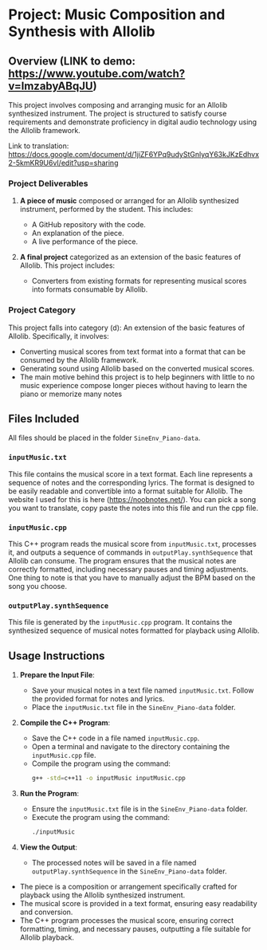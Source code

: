 # Project: Music Composition and Synthesis with Allolib

## Overview (LINK to demo: https://www.youtube.com/watch?v=lmzabyABqJU)

This project involves composing and arranging music for an Allolib synthesized instrument. The project is structured to satisfy course requirements and demonstrate proficiency in digital audio technology using the Allolib framework. 

Link to translation: https://docs.google.com/document/d/1jiZF6YPq9udyStGnlyqY63kJKzEdhvx2-5kmKR9U6vI/edit?usp=sharing

### Project Deliverables

1. **A piece of music** composed or arranged for an Allolib synthesized instrument, performed by the student. This includes:
   - A GitHub repository with the code.
   - An explanation of the piece.
   - A live performance of the piece.

2. **A final project** categorized as an extension of the basic features of Allolib. This project includes:
   - Converters from existing formats for representing musical scores into formats consumable by Allolib.

### Project Category

This project falls into category (d): An extension of the basic features of Allolib. Specifically, it involves:
- Converting musical scores from text format into a format that can be consumed by the Allolib framework.
- Generating sound using Allolib based on the converted musical scores.
- The main motive behind this project is to help beginners with little to no music experience compose longer pieces without having to learn the piano or memorize many notes

## Files Included

All files should be placed in the folder `SineEnv_Piano-data`.

### `inputMusic.txt`

This file contains the musical score in a text format. Each line represents a sequence of notes and the corresponding lyrics. The format is designed to be easily readable and convertible into a format suitable for Allolib. The website I used for this is here (https://noobnotes.net/). You can pick a song you want to translate, copy paste the notes into this file and run the cpp file. 

### `inputMusic.cpp`

This C++ program reads the musical score from `inputMusic.txt`, processes it, and outputs a sequence of commands in `outputPlay.synthSequence` that Allolib can consume. The program ensures that the musical notes are correctly formatted, including necessary pauses and timing adjustments. One thing to note is that you have to manually adjust the BPM based on the song you choose. 

### `outputPlay.synthSequence`

This file is generated by the `inputMusic.cpp` program. It contains the synthesized sequence of musical notes formatted for playback using Allolib.

## Usage Instructions

1. **Prepare the Input File**:
   - Save your musical notes in a text file named `inputMusic.txt`. Follow the provided format for notes and lyrics.
   - Place the `inputMusic.txt` file in the `SineEnv_Piano-data` folder.

2. **Compile the C++ Program**:
   - Save the C++ code in a file named `inputMusic.cpp`.
   - Open a terminal and navigate to the directory containing the `inputMusic.cpp` file.
   - Compile the program using the command:
     ```bash
     g++ -std=c++11 -o inputMusic inputMusic.cpp
     ```

3. **Run the Program**:
   - Ensure the `inputMusic.txt` file is in the `SineEnv_Piano-data` folder.
   - Execute the program using the command:
     ```bash
     ./inputMusic
     ```

4. **View the Output**:
   - The processed notes will be saved in a file named `outputPlay.synthSequence` in the `SineEnv_Piano-data` folder.


- The piece is a composition or arrangement specifically crafted for playback using the Allolib synthesized instrument.
- The musical score is provided in a text format, ensuring easy readability and conversion.
- The C++ program processes the musical score, ensuring correct formatting, timing, and necessary pauses, outputting a file suitable for Allolib playback.

